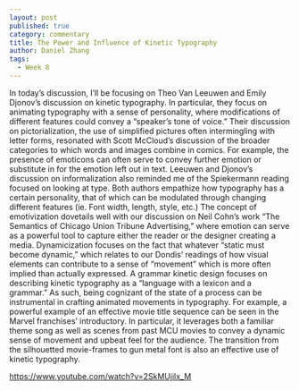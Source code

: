 ```yaml
---
layout: post
published: true
category: commentary
title: The Power and Influence of Kinetic Typography
author: Daniel Zhang
tags:
  - Week 8
---
```

In today’s discussion, I’ll be focusing on Theo Van Leeuwen and Emily Djonov’s discussion on kinetic typography. In particular, they focus on animating typography with a sense of personality, where modifications of different features could convey a “speaker’s tone of voice.” Their discussion on pictorialization, the use of simplified pictures often intermingling with letter forms, resonated with Scott McCloud’s discussion of the broader categories to which words and images combine in comics. For example, the presence of emoticons can often serve to convey further emotion or substitute in for the emotion left out in text. Leeuwen and Djonov’s discussion on informalization also reminded me of the Spiekermann reading focused on looking at type. Both authors empathize how typography has a certain personality, that of which can be modulated through changing different features (ie. Font width, length, style, etc.) The concept of emotivization dovetails well with our discussion on Neil Cohn’s work “The Semantics of Chicago Union Tribune Advertising,” where emotion can serve as a powerful tool to capture either the reader or the designer creating a media. Dynamicization focuses on the fact that whatever “static must become dynamic,” which relates to our Dondis’ readings of how visual elements can contribute to a sense of “movement” which is more often implied than actually expressed. A grammar kinetic design focuses on describing kinetic typography as a “language with a lexicon and a grammar.” As such, being cognizant of the state of a process can be instrumental in crafting animated movements in typography. For example, a powerful example of an effective movie title sequence can be seen in the Marvel franchises’ introductory. In particular, it leverages both a familiar theme song as well as scenes from past MCU movies to convey a dynamic sense of movement and upbeat feel for the audience. The transition from the silhouetted movie-frames to gun metal font is also an effective use of kinetic typography. 

https://www.youtube.com/watch?v=2SkMUjilx_M

